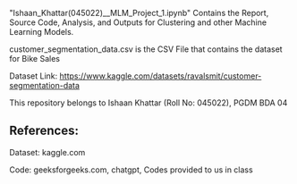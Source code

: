 "Ishaan_Khattar(045022)__MLM_Project_1.ipynb" Contains the Report, Source Code, Analysis, and Outputs for Clustering and other Machine Learning Models.

customer_segmentation_data.csv is the CSV File that contains the dataset for Bike Sales 

Dataset Link: https://www.kaggle.com/datasets/ravalsmit/customer-segmentation-data

This repository belongs to Ishaan Khattar (Roll No: 045022), PGDM BDA 04 

## References: 
Dataset: kaggle.com

Code: geeksforgeeks.com, chatgpt, Codes provided to us in class 

